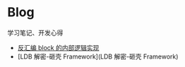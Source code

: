 # Blog
学习笔记、开发心得
- [反汇编 block 的内部逻辑实现](https://github.com/lixianshen/Blog/blob/master/2018-11-02-反汇编%20block%20的内部逻辑实现.md)
- [LDB 解密-砸壳 Framework](LDB 解密-砸壳 Framework)